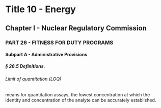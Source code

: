
# Title 10 - Energy
## Chapter I - Nuclear Regulatory Commission
### PART 26 - FITNESS FOR DUTY PROGRAMS
#### Subpart A - Administrative Provisions
##### § 26.5 Definitions.
###### Limit of quantitation (LOQ)

means for quantitation assays, the lowest concentration at which the identity and concentration of the analyte can be accurately established.
